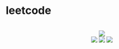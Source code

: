 # leetcode

<div align="center">
<br/>
<img src="https://img.shields.io/badge/Solved-399/3031%20=%2013%25-blue.svg?style=flat-square" />
<br/>
<img src="https://img.shields.io/badge/Easy-192/766-5CB85D.svg?style=flat-square" />
<img src="https://img.shields.io/badge/Medium-161/1594-F0AE4E.svg?style=flat-square" />
<img src="https://img.shields.io/badge/Hard-46/671-D95450.svg?style=flat-square" />
</div>